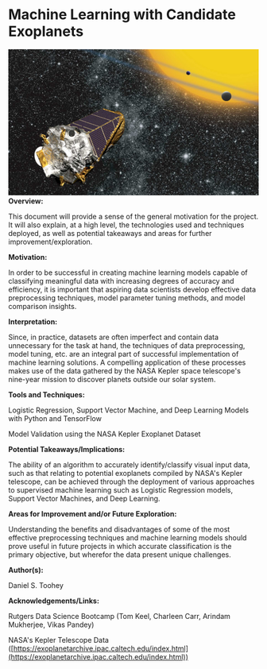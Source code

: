 # **Machine Learning with Candidate Exoplanets**
![MachineLearingWithCandidateExoplanets Image](MachineLearningWithCandidateExoplanets.jpg)
**Overview:**

This document will provide a sense of the general motivation for the project. It will also explain, at a high level, the technologies used and techniques deployed, as well as potential takeaways and areas for further improvement/exploration.

**Motivation:**

In order to be successful in creating machine learning models capable of classifying meaningful data with increasing degrees of accuracy and efficiency, it is important that aspiring data scientists develop effective data preprocessing techniques, model parameter tuning methods, and model comparison insights.

**Interpretation:**

Since, in practice, datasets are often imperfect and contain data unnecessary for the task at hand, the techniques of data preprocessing, model tuning, etc. are an integral part of successful implementation of machine learning solutions. A compelling application of these processes makes use of the data gathered by the NASA Kepler space telescope&#39;s nine-year mission to discover planets outside our solar system.

**Tools and Techniques:**

Logistic Regression, Support Vector Machine, and Deep Learning Models with Python and TensorFlow

Model Validation using the NASA Kepler Exoplanet Dataset

**Potential Takeaways/Implications:**

The ability of an algorithm to accurately identify/classify visual input data, such as that relating to potential exoplanets compiled by NASA&#39;s Kepler telescope, can be achieved through the deployment of various approaches to supervised machine learning such as Logistic Regression models, Support Vector Machines, and Deep Learning.

**Areas for Improvement and/or Future Exploration:**

Understanding the benefits and disadvantages of some of the most effective preprocessing techniques and machine learning models should prove useful in future projects in which accurate classification is the primary objective, but wherefor the data present unique challenges.

**Author(s):**

Daniel S. Toohey

**Acknowledgements/Links:**

Rutgers Data Science Bootcamp (Tom Keel, Charleen Carr, Arindam Mukherjee, Vikas Pandey)

NASA&#39;s Kepler Telescope Data ([https://exoplanetarchive.ipac.caltech.edu/index.html](https://exoplanetarchive.ipac.caltech.edu/index.html))